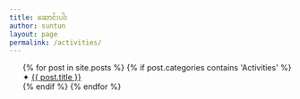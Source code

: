 ```yaml
---
title: ဆောင်းပါး
author: suntun
layout: page
permalink: /activities/
---
```

<ul style="list-style: none;">
  {% for post in site.posts %}
     {% if post.categories contains 'Activities' %}
    <li>&#x2726; <a href="{{ post.url }}">{{ post.title }}</a>
      <!--{{ post.excerpt }}-->
    </li>
     {% endif %}
  {% endfor %}
</ul>